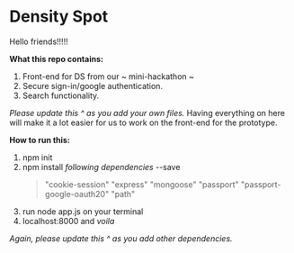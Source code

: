 # Density Spot 
Hello friends!!!!!

**What this repo contains:**
1) Front-end for DS from our ~ mini-hackathon ~
2) Secure sign-in/google authentication.
3) Search functionality. 

*Please update this ^ as you add your own files.* Having everything on here will make it a lot easier 
for us to work on the front-end for the prototype. 

**How to run this:**
1) npm init
2) npm install *following dependencies* --save 
   > "cookie-session"
   > "express"
   > "mongoose"
   > "passport"
   > "passport-google-oauth20"
   > "path"
3) run node app.js on your terminal 
4) localhost:8000 and *voila*

*Again, please update this ^ as you add other dependencies.* 

   



